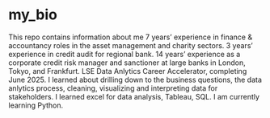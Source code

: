 # my_bio
This repo contains information about me
7 years’ experience in finance & accountancy roles in the asset management and charity sectors. 3 years’ experience in credit audit for regional bank. 14 years’ experience as a corporate credit risk manager and sanctioner at large banks in London, Tokyo, and Frankfurt.
LSE Data Anlytics Career Accelerator, completing June 2025. I learned about drilling down to the business questions, the data anlytics process, cleaning, visualizing and interpreting data for stakeholders. I learned excel for data analysis, Tableau, SQL. I am currently learning Python.
